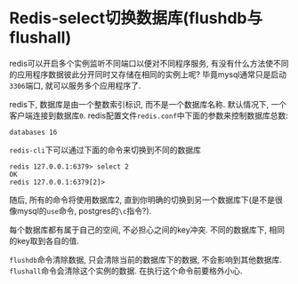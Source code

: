 # Redis-select切换数据库(flushdb与flushall)

redis可以开启多个实例监听不同端口以便对不同程序服务, 有没有什么方法使不同的应用程序数据彼此分开同时又存储在相同的实例上呢? 毕竟mysql通常只是启动`3306`端口, 就可以服务多个应用程序了.

redis下, 数据库是由一个整数索引标识, 而不是一个数据库名称. 默认情况下, 一个客户端连接到数据库`0`. redis配置文件`redis.conf`中下面的参数来控制数据库总数:

```
databases 16
```

`redis-cli`下可以通过下面的命令来切换到不同的数据库

```log
redis 127.0.0.1:6379> select 2
OK
redis 127.0.0.1:6379[2]>
```

随后, 所有的命令将使用数据库2, 直到你明确的切换到另一个数据库下(是不是很像mysql的`use`命令, postgres的`\c`指令?).

每个数据库都有属于自己的空间, 不必担心之间的key冲突. 不同的数据库下, 相同的key取到各自的值. 

`flushdb`命令清除数据, 只会清除当前的数据库下的数据, 不会影响到其他数据库. `flushall`命令会清除这个实例的数据. 在执行这个命令前要格外小心.
